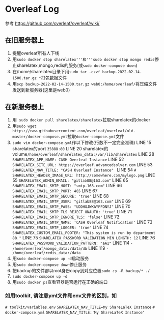 # Overleaf Log

参考 https://github.com/overleaf/overleaf/wiki/

## 在旧服务器上

1. 提醒overleaf所有人下线
2. 用```sudo docker stop sharelatex'''和'''sudo docker stop mongo redis```停止sharelatex,mongo,redis的服务(或```sudo docker-compose down```)
3. 在/home/sharelatex目录下用```sudo tar -czvf backup-2022-02-14-1500.tar.gz *```打包数据文件
4. 用```scp backup-2022-02-14-1500.tar.gz web0:/home/overleaf/```将压缩文件发送到新服务器(这里是web0)

## 在新服务器上

1. 用``` sudo docker pull sharelatex/sharelatex```拉取sharelatex的docker
2. 用```sudo wget https://raw.githubusercontent.com/overleaf/overleaf/old-master/docker-compose.yml```拉取```docker-compose.yml```文件
3. ```sudo vim docker-compose.yml```作以下修改(行数不一定完全准确)
LINE 15 sharelatex的port ```35888:80```
LINE 20 sharelatex的volume```/home/overleaf/sharelatex_data:/var/lib/sharelatex```
LINE 28 ```SHARELATEX_APP_NAME: CASH Overleaf Instance```
LINE 52 ```SHARELATEX_SITE_URL: https://overleaf.advancedsolver.com```
LINE 53 ```SHARELATEX_NAV_TITLE: "CASH Overleaf Instance" ```
LINE 54 ```# SHARELATEX_HEADER_IMAGE_URL: http://somewhere.com/mylogo.png```
LINE 55 ```SHARELATEX_ADMIN_EMAIL: "gitlab88@163.com"```
LINE 65 ```SHARELATEX_EMAIL_SMTP_HOST: "smtp.163.com"```
LINE 66 ```SHARELATEX_EMAIL_SMTP_PORT: 465```
LINE 67 ```SHARELATEX_EMAIL_SMTP_SECURE: 'true'```
LINE 68 ```SHARELATEX_EMAIL_SMTP_USER: "gitlab88@163.com"``` 
LINE 69 ```SHARELATEX_EMAIL_SMTP_PASS: "UDDHGJWKAYPFONYJ"```
LINE 70 ```SHARELATEX_EMAIL_SMTP_TLS_REJECT_UNAUTH: 'true'```
LINE 71 ```SHARELATEX_EMAIL_SMTP_IGNORE_TLS: 'false'```
LINE 72 ```SHARELATEX_EMAIL_SMTP_NAME: 'CASH Overleaf Notification'```
LINE 73 ```SHARELATEX_EMAIL_SMTP_LOGGER: 'true'```
LINE 74 ```SHARELATEX_CUSTOM_EMAIL_FOOTER: "This system is run by department 88."```
LINE 75 ```SHARELATEX_PASSWORD_VALIDATION_MIN_LENGTH: 12```
LINE 76 ```SHARELATEX_PASSWORD_VALIDATION_PATTERN: "aA1"```
LINE 114 ```- /home/overleaf/mongo_data:/data/db```
LINE 119 ```- /home/overleaf/redis_data:/data```
4. 用```sudo docker-compose up -d```启动服务
5. 用```sudo docker-compose down```停止服务
5. 把backup的文件都以root身份copy到对应位置```sudo cp -R backup/* ./```
6. ```sudo docker-compose up -d``` 
7. 用```sudo docker ps```查看容器是否运行在正确的端口

### 如用toolkit, 请注意yml文件和env文件的区别，如
```# toolkit/variables.env```
```SHARELATEX_NAV_TITLE=My ShareLaTeX Instance```
```# docker-compose.yml```
```SHARELATEX_NAV_TITLE:'My ShareLaTeX Instance'```
